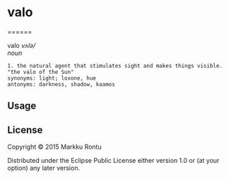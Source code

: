 # valo
======

valo
_vʌlə/_<br>
_noun_

    1. the natural agent that stimulates sight and makes things visible.
    "the valo of the Sun"
    synonyms: light; loxone, hue
    antonyms: darkness, shadow, kaamos

## Usage

## License

Copyright © 2015 Markku Rontu

Distributed under the Eclipse Public License either version 1.0 or (at
your option) any later version.
